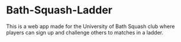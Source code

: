 # Bath-Squash-Ladder

This is a web app made for the University of Bath Squash club where players can sign up and challenge others to matches in a ladder.